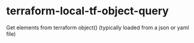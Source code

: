 # terraform-local-tf-object-query
Get elements from terraform object() (typically loaded from a json or yaml file)
